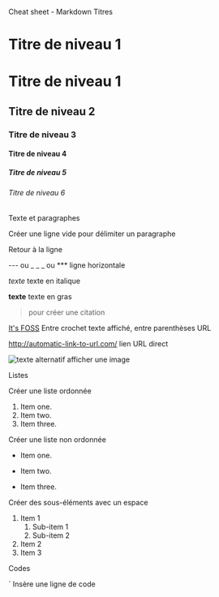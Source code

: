 Cheat sheet - Markdown
Titres

# Titre de niveau 1
# Titre de niveau 1
## Titre de niveau 2
### Titre de niveau 3
#### Titre de niveau 4
##### Titre de niveau 5
###### Titre de niveau 6

Texte et paragraphes

<Enter> Créer une ligne vide pour délimiter un paragraphe

<Espace><Espace><Enter> Retour à la ligne

--- ou _ _ _ ou *** ligne horizontale

*texte* texte en italique

**texte** texte en gras

> pour créer une citation

[It's FOSS](https://itsfoss.com) Entre crochet texte affiché, entre parenthèses URL

<http://automatic-link-to-url.com/> lien URL direct

![texte alternatif](./images/image.jpg) afficher une image

Listes

Créer une liste ordonnée
1. Item one.
2. Item two.
3. Item three.

Créer une liste non ordonnée
* Item one.
+ Item two.
- Item three.

Créer des sous-éléments avec un espace
1. Item 1
    1. Sub-item 1
    2. Sub-item 2
2. Item 2
3. Item 3

Codes

` Insère une ligne de code

``` Insère plusieurs lignes de codes